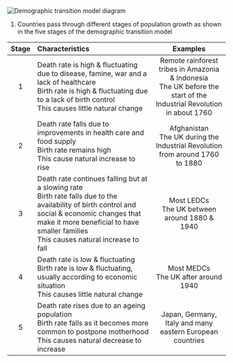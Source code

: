 ![Demographic transition model diagram](/gcse/img/geography/dtm.png)

1. Countries pass through different stages of population growth as shown in the five stages of the demographic transition model

|Stage|Characteristics|Examples|
|:---:|:--------------|:------:|
|  1  |Death rate is high & fluctuating due to disease, famine, war and a lack of healthcare<br>Birth rate is high & fluctuating due to a lack of birth control<br>This causes little natural change|Remote rainforest tribes in Amazonia & Indonesia<br>The UK before the start of the Industrial Revolution in about 1760|
|  2  |Death rate falls due to improvements in health care and food supply<br>Birth rate remains high<br>This cause natural increase to rise|Afghanistan<br>The UK during the Industrial Revolution from around 1760 to 1880|
|  3  |Death rate continues falling but at a slowing rate<br>Birth rate falls due to the availability of birth control and social & economic changes that make it more beneficial to have smaller families<br>This causes natural increase to fall|Most LEDCs<br>The UK between around 1880 & 1940|
|  4  |Death rate is low & fluctuating<br>Birth rate is low & fluctuating, usually according to economic situation<br>This causes little natural change|Most MEDCs<br>The UK after around 1940|
|  5  |Death rate rises due to an ageing population<br>Birth rate falls as it becomes more common to postpone motherhood<br>This causes natural decrease to increase|Japan, Germany, Italy and many eastern European countries|
